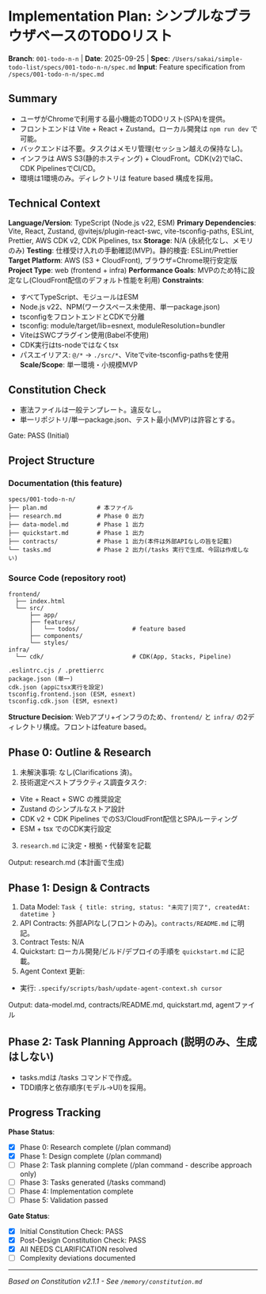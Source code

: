 
# Implementation Plan: シンプルなブラウザベースのTODOリスト

**Branch**: `001-todo-n-n` | **Date**: 2025-09-25 | **Spec**: `/Users/sakai/simple-todo-list/specs/001-todo-n-n/spec.md`
**Input**: Feature specification from `/specs/001-todo-n-n/spec.md`

## Summary
- ユーザがChromeで利用する最小機能のTODOリスト(SPA)を提供。
- フロントエンドは Vite + React + Zustand。ローカル開発は `npm run dev` で可能。
- バックエンドは不要。タスクはメモリ管理(セッション越えの保持なし)。
- インフラは AWS S3(静的ホスティング) + CloudFront。CDK(v2)でIaC、CDK PipelinesでCI/CD。
- 環境は1環境のみ。ディレクトリは feature based 構成を採用。

## Technical Context
**Language/Version**: TypeScript (Node.js v22, ESM)
**Primary Dependencies**: Vite, React, Zustand, @vitejs/plugin-react-swc, vite-tsconfig-paths, ESLint, Prettier, AWS CDK v2, CDK Pipelines, tsx
**Storage**: N/A (永続化なし、メモリのみ)
**Testing**: 仕様受け入れの手動確認(MVP)。静的検査: ESLint/Prettier
**Target Platform**: AWS (S3 + CloudFront), ブラウザ=Chrome現行安定版
**Project Type**: web (frontend + infra)
**Performance Goals**: MVPのため特に設定なし(CloudFront配信のデフォルト性能を利用)
**Constraints**:
- すべてTypeScript、モジュールはESM
- Node.js v22、NPM(ワークスペース未使用、単一package.json)
- tsconfigをフロントエンドとCDKで分離
- tsconfig: module/target/lib=esnext, moduleResolution=bundler
- ViteはSWCプラグイン使用(Babel不使用)
- CDK実行はts-nodeではなくtsx
- パスエイリアス: `@/*` → `./src/*`、Viteでvite-tsconfig-pathsを使用
**Scale/Scope**: 単一環境・小規模MVP

## Constitution Check
- 憲法ファイルは一般テンプレート。違反なし。
- 単一リポジトリ/単一package.json、テスト最小(MVP)は許容とする。

Gate: PASS (Initial)

## Project Structure

### Documentation (this feature)
```
specs/001-todo-n-n/
├── plan.md              # 本ファイル
├── research.md          # Phase 0 出力
├── data-model.md        # Phase 1 出力
├── quickstart.md        # Phase 1 出力
├── contracts/           # Phase 1 出力(本件は外部APIなしの旨を記載)
└── tasks.md             # Phase 2 出力(/tasks 実行で生成、今回は作成しない)
```

### Source Code (repository root)
```
frontend/
  ├── index.html
  └── src/
      ├── app/
      ├── features/
      │   └── todos/               # feature based
      ├── components/
      └── styles/
infra/
  └── cdk/                         # CDK(App, Stacks, Pipeline)

.eslintrc.cjs / .prettierrc
package.json (単一)
cdk.json (appにtsx実行を設定)
tsconfig.frontend.json (ESM, esnext)
tsconfig.cdk.json (ESM, esnext)
```

**Structure Decision**: Webアプリ+インフラのため、`frontend/` と `infra/` の2ディレクトリ構成。フロントはfeature based。

## Phase 0: Outline & Research
1) 未解決事項: なし(Clarifications 済)。  
2) 技術選定ベストプラクティス調査タスク:
- Vite + React + SWC の推奨設定
- Zustand のシンプルなストア設計
- CDK v2 + CDK Pipelines でのS3/CloudFront配信とSPAルーティング
- ESM + tsx でのCDK実行設定
3) `research.md` に決定・根拠・代替案を記載

Output: research.md (本計画で生成)

## Phase 1: Design & Contracts
1) Data Model: `Task { title: string, status: "未完了|完了", createdAt: datetime }`
2) API Contracts: 外部APIなし(フロントのみ)。`contracts/README.md` に明記。
3) Contract Tests: N/A
4) Quickstart: ローカル開発/ビルド/デプロイの手順を `quickstart.md` に記載。
5) Agent Context 更新:
- 実行: `.specify/scripts/bash/update-agent-context.sh cursor`

Output: data-model.md, contracts/README.md, quickstart.md, agentファイル

## Phase 2: Task Planning Approach (説明のみ、生成はしない)
- tasks.mdは /tasks コマンドで作成。
- TDD順序と依存順序(モデル→UI)を採用。

## Progress Tracking

**Phase Status**:
- [x] Phase 0: Research complete (/plan command)
- [x] Phase 1: Design complete (/plan command)
- [ ] Phase 2: Task planning complete (/plan command - describe approach only)
- [ ] Phase 3: Tasks generated (/tasks command)
- [ ] Phase 4: Implementation complete
- [ ] Phase 5: Validation passed

**Gate Status**:
- [x] Initial Constitution Check: PASS
- [x] Post-Design Constitution Check: PASS
- [x] All NEEDS CLARIFICATION resolved
- [ ] Complexity deviations documented

---
*Based on Constitution v2.1.1 - See `/memory/constitution.md`*
